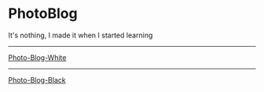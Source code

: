 # PhotoBlog
It's nothing, I made it when I started learning
____________________________________
[Photo-Blog-White](https://marnie0.github.io/PhotoBlog/)
__________
[Photo-Blog-Black](https://marnie0.github.io/PhotoBlog/PhotoBlog/)
